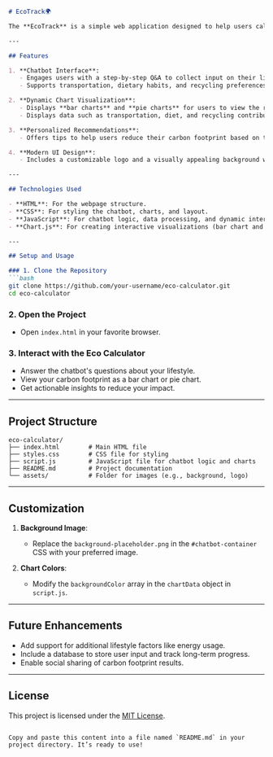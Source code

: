 
```markdown
# EcoTrack🌍

The **EcoTrack** is a simple web application designed to help users calculate their annual carbon footprint based on their transportation habits, dietary preferences, and recycling behavior. It provides actionable recommendations to minimize their environmental impact and visualizes their carbon emissions using customizable charts.

---

## Features

1. **Chatbot Interface**:
   - Engages users with a step-by-step Q&A to collect input on their lifestyle choices.
   - Supports transportation, dietary habits, and recycling preferences.

2. **Dynamic Chart Visualization**:
   - Displays **bar charts** and **pie charts** for users to view the results of their carbon footprint.
   - Displays data such as transportation, diet, and recycling contributions to CO2 emissions.

3. **Personalized Recommendations**:
   - Offers tips to help users reduce their carbon footprint based on their input.

4. **Modern UI Design**:
   - Includes a customizable logo and a visually appealing background with environmental themes.

---

## Technologies Used

- **HTML**: For the webpage structure.
- **CSS**: For styling the chatbot, charts, and layout.
- **JavaScript**: For chatbot logic, data processing, and dynamic interactions.
- **Chart.js**: For creating interactive visualizations (bar chart and pie chart).

---

## Setup and Usage

### 1. Clone the Repository
```bash
git clone https://github.com/your-username/eco-calculator.git
cd eco-calculator
```

### 2. Open the Project
- Open `index.html` in your favorite browser.

### 3. Interact with the Eco Calculator
- Answer the chatbot's questions about your lifestyle.
- View your carbon footprint as a bar chart or pie chart.
- Get actionable insights to reduce your impact.

---

## Project Structure

```
eco-calculator/
├── index.html        # Main HTML file
├── styles.css        # CSS file for styling
├── script.js         # JavaScript file for chatbot logic and charts
├── README.md         # Project documentation
└── assets/           # Folder for images (e.g., background, logo)
```

---

## Customization

1. **Background Image**:
   - Replace the `background-placeholder.png` in the `#chatbot-container` CSS with your preferred image.
     
2. **Chart Colors**:
   - Modify the `backgroundColor` array in the `chartData` object in `script.js`.

---

## Future Enhancements

- Add support for additional lifestyle factors like energy usage.
- Include a database to store user input and track long-term progress.
- Enable social sharing of carbon footprint results.

---

## License

This project is licensed under the [MIT License](LICENSE).
```

Copy and paste this content into a file named `README.md` in your project directory. It’s ready to use!
